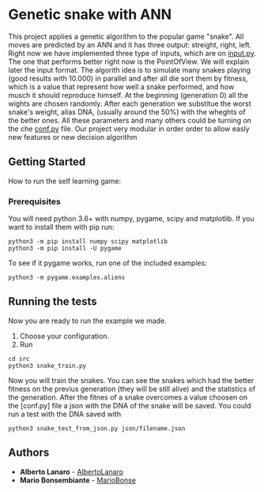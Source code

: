 # Genetic snake with ANN
This project applies a genetic algorithm to the popular game "snake". 
All moves are predicted by an ANN and it has three output: streight, right, left.
Right now we have implemented three type of inputs, which are on 
[input.py](https://github.com/AlbertoLanaro/geneticSnakeANN/blob/master/src/input.py). The one that
performs better right now is the PointOfView. We will explain later the input format. 
The algorith idea is to simulate many snakes playing (good results with 10.000) in parallel and after all die sort them
by fitness, which is a value that represent how well a snake performed, and how musch it should reproduce himself. 
At the beginning (generation 0) all the wights are chosen randomly. 
After each generation we substitue the worst snake's weight, alias DNA, (usually around the 50%) with the wheghts of the better ones.
All these parameters and many others could be turning on the che [conf.py](https://github.com/AlbertoLanaro/geneticSnakeANN/blob/master/src/conf.py) 
file. 
Our project very modular in order order to allow easly new features or new decision algorithm

## Getting Started

How to run the self learning game:

### Prerequisites

You will need python 3.6+ with numpy, pygame, scipy and matplotlib.
If you want to install them with pip run:

```
python3 -m pip install numpy scipy matplotlib
python3 -m pip install -U pygame 
```
To see if it pygame works, run one of the included examples: 

```
python3 -m pygame.examples.aliens

```

## Running the tests

Now you are ready to run the example we made.
1) Choose your configuration. 
2) Run
```
cd src
python3 snake_train.py

```
Now you will train the snakes. You can see the snakes which had the better fitness on the previus generation (they will be still alive)
and the statistics of the generation. 
After the fitnes of a snake overcomes a value choosen on the [conf.py] file a json with the DNA of the snake will be saved.
You could run a test with the DNA saved with

```
python3 snake_test_from_json.py json/filename.json
```

## Authors

* **Alberto Lanaro**  - [AlbertoLanaro](https://github.com/AlbertoLanaro)
* **Mario Bonsembiante**  - [MarioBonse](https://github.com/MarioBonse)


